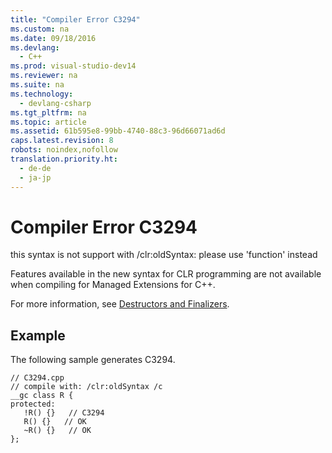 ```yaml
---
title: "Compiler Error C3294"
ms.custom: na
ms.date: 09/18/2016
ms.devlang: 
  - C++
ms.prod: visual-studio-dev14
ms.reviewer: na
ms.suite: na
ms.technology: 
  - devlang-csharp
ms.tgt_pltfrm: na
ms.topic: article
ms.assetid: 61b595e8-99bb-4740-88c3-96d66071ad6d
caps.latest.revision: 8
robots: noindex,nofollow
translation.priority.ht: 
  - de-de
  - ja-jp
---
```

# Compiler Error C3294
this syntax is not support with /clr:oldSyntax: please use 'function' instead  
  
 Features available in the new syntax for CLR programming are not available when compiling for Managed Extensions for C++.  
  
 For more information, see [Destructors and Finalizers](../vs140/Destructors-and-Finalizers-in-Visual-C--.md).  
  
## Example  
 The following sample generates C3294.  
  
```  
// C3294.cpp  
// compile with: /clr:oldSyntax /c  
__gc class R {  
protected:  
   !R() {}   // C3294  
   R() {}   // OK  
   ~R() {}   // OK  
};  
```